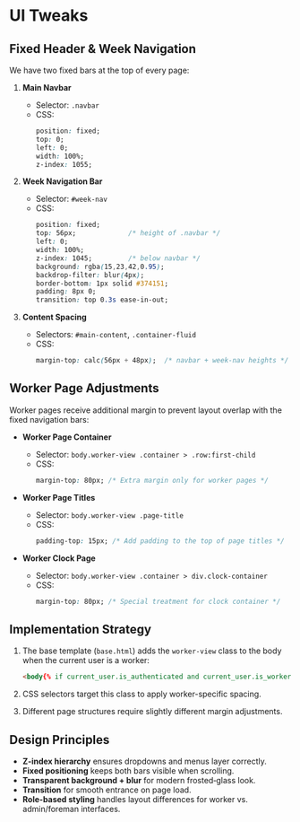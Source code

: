 # UI Tweaks

## Fixed Header & Week Navigation

We have two fixed bars at the top of every page:

1. **Main Navbar**  
   - Selector: `.navbar`  
   - CSS:
     ```css
     position: fixed;
     top: 0;
     left: 0;
     width: 100%;
     z-index: 1055;
     ```

2. **Week Navigation Bar**  
   - Selector: `#week-nav`  
   - CSS:
     ```css
     position: fixed;
     top: 56px;             /* height of .navbar */
     left: 0;
     width: 100%;
     z-index: 1045;         /* below navbar */
     background: rgba(15,23,42,0.95);
     backdrop-filter: blur(4px);
     border-bottom: 1px solid #374151;
     padding: 8px 0;
     transition: top 0.3s ease-in-out;
     ```

3. **Content Spacing**  
   - Selectors: `#main-content`, `.container-fluid`  
   - CSS:
     ```css
     margin-top: calc(56px + 48px);  /* navbar + week-nav heights */
     ```

## Worker Page Adjustments

Worker pages receive additional margin to prevent layout overlap with the fixed navigation bars:

- **Worker Page Container**  
  - Selector: `body.worker-view .container > .row:first-child`  
  - CSS:
    ```css
    margin-top: 80px; /* Extra margin only for worker pages */
    ```

- **Worker Page Titles**  
  - Selector: `body.worker-view .page-title`  
  - CSS:
    ```css
    padding-top: 15px; /* Add padding to the top of page titles */
    ```

- **Worker Clock Page**  
  - Selector: `body.worker-view .container > div.clock-container`  
  - CSS:
    ```css
    margin-top: 80px; /* Special treatment for clock container */
    ```

## Implementation Strategy

1. The base template (`base.html`) adds the `worker-view` class to the body when the current user is a worker:
   ```html
   <body{% if current_user.is_authenticated and current_user.is_worker() %} class="worker-view"{% endif %}>
   ```

2. CSS selectors target this class to apply worker-specific spacing.

3. Different page structures require slightly different margin adjustments.

## Design Principles

- **Z‑index hierarchy** ensures dropdowns and menus layer correctly.  
- **Fixed positioning** keeps both bars visible when scrolling.  
- **Transparent background + blur** for modern frosted‑glass look.  
- **Transition** for smooth entrance on page load.
- **Role-based styling** handles layout differences for worker vs. admin/foreman interfaces.